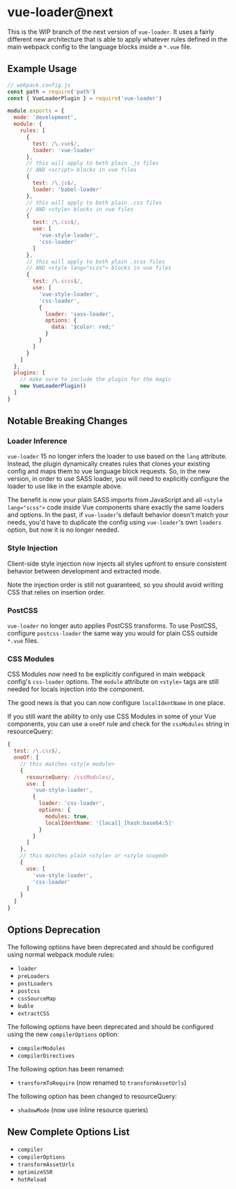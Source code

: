 # vue-loader@next

This is the WIP branch of the next version of `vue-loader`. It uses a fairly different new architecture that is able to apply whatever rules defined in the main webpack config to the language blocks inside a `*.vue` file.

## Example Usage

``` js
// webpack.config.js
const path = require('path')
const { VueLoaderPlugin } = require('vue-loader')

module.exports = {
  mode: 'development',
  module: {
    rules: [
      {
        test: /\.vue$/,
        loader: 'vue-loader'
      },
      // this will apply to both plain .js files
      // AND <script> blocks in vue files
      {
        test: /\.js$/,
        loader: 'babel-loader'
      },
      // this will apply to both plain .css files
      // AND <style> blocks in vue files
      {
        test: /\.css$/,
        use: [
          'vue-style-loader',
          'css-loader'
        ]
      },
      // this will apply to both plain .scss files
      // AND <style lang="scss"> blocks in vue files
      {
        test: /\.scss$/,
        use: [
          'vue-style-loader',
          'css-loader',
          {
            loader: 'sass-loader',
            options: {
              data: '$color: red;'
            }
          }
        ]
      }
    ]
  },
  plugins: [
    // make sure to include the plugin for the magic
    new VueLoaderPlugin()
  ]
}
```

## Notable Breaking Changes

### Loader Inference

`vue-loader` 15 no longer infers the loader to use based on the `lang` attribute. Instead, the plugin dynamically creates rules that clones your existing config and maps them to vue language block requests. So, in the new version, in order to use SASS loader, you will need to explicitly configure the loader to use like in the example above.

The benefit is now your plain SASS imports from JavaScript and all `<style lang="scss">` code inside Vue components share exactly the same loaders and options. In the past, if `vue-loader`'s default behavior doesn't match your needs, you'd have to duplicate the config using `vue-loader`'s own `loaders` option, but now it is no longer needed.

### Style Injection

Client-side style injection now injects all styles upfront to ensure consistent behavior between development and extracted mode.

Note the injection order is still not guaranteed, so you should avoid writing CSS that relies on insertion order.

### PostCSS

`vue-loader` no longer auto applies PostCSS transforms. To use PostCSS, configure `postcss-loader` the same way you would for plain CSS outside `*.vue` files.

### CSS Modules

CSS Modules now need to be explicitly configured in main webpack config's `css-loader` options. The `module` attribute on `<style>` tags are still needed for locals injection into the component.

The good news is that you can now configure `localIdentName` in one place.

If you still want the ability to only use CSS Modules in some of your Vue components, you can use a `oneOf` rule and check for the `cssModules` string in resourceQuery:

``` js
{
  test: /\.css$/,
  oneOf: [
    // this matches <style module>
    {
      resourceQuery: /cssModules/,
      use: [
        'vue-style-loader',
        {
          loader: 'css-loader',
          options: {
            modules: true,
            localIdentName: '[local]_[hash:base64:5]'
          }
        }
      ]
    },
    // this matches plain <style> or <style scoped>
    {
      use: [
        'vue-style-loader',
        'css-loader'
      ]
    }
  ]
}
```

## Options Deprecation

The following options have been deprecated and should be configured using normal webpack module rules:

- `loader`
- `preLoaders`
- `postLoaders`
- `postcss`
- `cssSourceMap`
- `buble`
- `extractCSS`

The following options have been deprecated and should be configured using the new `compilerOptions` option:

- `compilerModules`
- `compilerDirectives`

The following option has been renamed:

- `transformToRequire` (now renamed to `transformAssetUrls`)

The following option has been changed to resourceQuery:

- `shadowMode` (now use inline resource queries)

## New Complete Options List

- `compiler`
- `compilerOptions`
- `transformAssetUrls`
- `optimizeSSR`
- `hotReload`
